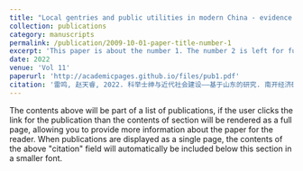 ```yaml
---
title: "Local gentries and public utilities in modern China - evidence from Shandong"
collection: publications
category: manuscripts
permalink: /publication/2009-10-01-paper-title-number-1
excerpt: 'This paper is about the number 1. The number 2 is left for future work.'
date: 2022
venue: 'Vol 11'
paperurl: 'http://academicpages.github.io/files/pub1.pdf'
citation: '雷鸣, 赵天睿, 2022. 科举士绅与近代社会建设——基于山东的研究. 南开经济研究 189–208. https://doi.org/10.14116/j.nkes.2022.11.011'
---
```

The contents above will be part of a list of publications, if the user clicks the link for the publication than the contents of section will be rendered as a full page, allowing you to provide more information about the paper for the reader. When publications are displayed as a single page, the contents of the above "citation" field will automatically be included below this section in a smaller font.
